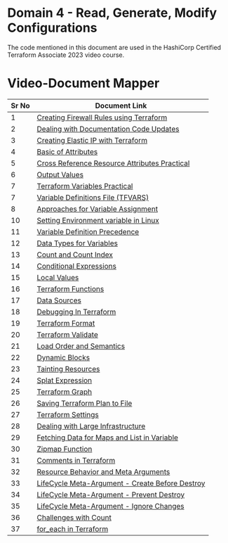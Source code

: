 # Domain 4 - Read, Generate, Modify Configurations

The code mentioned in this document are used in the HashiCorp Certified Terraform Associate 2023 video course.


# Video-Document Mapper

| Sr No | Document Link |
| ------ | ------ |
| 1 | [Creating Firewall Rules using Terraform][PlDa1] |
| 2 | [Dealing with Documentation Code Updates][PlDa2] |
| 3 | [Creating Elastic IP with Terraform][PlDa3] |
| 4 | [Basic of Attributes][PlDa4] |
| 5 | [Cross Reference Resource Attributes Practical][PlDa] |
| 6 | [Output Values][PlDb] |
| 7 | [Terraform Variables Practical][PlDc] |
| 7 | [Variable Definitions File (TFVARS)][PlDc2] |
| 8 | [Approaches for Variable Assignment][PlDd] |
| 10 | [Setting Environment variable in Linux][PlDd2] |
| 11 | [Variable Definition Precedence][PlDd3] |
| 12 | [Data Types for Variables][PlDe] |
| 13 | [Count and Count Index][PlDf] |
| 14 | [Conditional Expressions][PlDg] |
| 15 | [Local Values][PlDh] |
| 16 | [Terraform Functions][PlDi] |
| 17 | [Data Sources][PlDj] |
| 18 | [Debugging In Terraform][PlDk] |
| 19 | [Terraform Format][PlDl] |
| 20 | [Terraform Validate][PlDm] |
| 21 | [Load Order and Semantics][PlDn] |
| 22 | [Dynamic Blocks][PlDo] |
| 23 | [Tainting Resources][PlDp] |
| 24 | [Splat Expression][PlDq] |
| 25 | [Terraform Graph][PlDr] |
| 26 | [Saving Terraform Plan to File][PlDs] |
| 27 | [Terraform Settings][PlDt] |
| 28 | [Dealing with Large Infrastructure][PlDu] |
| 29 | [Fetching Data for Maps and List in Variable][PlDv] |
| 30 | [Zipmap Function][PlDw] |
| 31 | [Comments in Terraform][PlDx] |
| 32 | [Resource Behavior and Meta Arguments][PlDy] |
| 33 | [LifeCycle Meta-Argument - Create Before Destroy][PlDz] |
| 34 | [LifeCycle Meta-Argument - Prevent Destroy][PlEa] |
| 35 | [LifeCycle Meta-Argument - Ignore Changes][PlEb] |
| 36 | [Challenges with Count][PlEc] |
| 37 | [for_each in Terraform][PlEd] |

[PlDa1]: <./firewall.md>
[PlDa2]: <./doc-code-changes.md>
[PlDa3]: <./eip.md>
[PlDa4]: <./attributes.md>
[PlDa]: <./cross-reference-attributes.md>
[PlDb]: <./output-values.md>
[PlDc]: <./terraform-variables.md>
[PlDc2]: <./tfvars.md>
[PlDd]: <./variable-assignment.md>
[PlDd2]: <./env-variable-assignment.md>
[PlDd3]: <./variable-precedence.md>
[PlDe]: <./data-types.md>
[PlDf]: <./counte-parameter.md>
[PlDg]: <./conditional.md>
[PlDh]: <./local-values.md>
[PlDi]: <./functions.md>
[PlDj]: <./data-sources.md>
[PlDk]: <./debugging.md>
[PlDl]: <./terraform-format.md>
[PlDm]: <./terraform-validate.md>
[PlDo]: <./dynamic-block.md>
[PlDn]: <./load-order.md>
[PlDp]: <./taint.md>
[PlDq]: <./splat-expression.md>
[PlDr]: <./graph.md>
[PlDs]: <./plan-to-file.md>
[PlDt]: <./settings.md>
[PlDu]: <./large-infra.md>
[PlDv]: <./fetch-values-variables.tf>
[PlDw]: <./zipmap.tf>
[PlDx]: <./tf-comments.tf>
[PlDy]: <./meta-argument.md>
[PlDz]: <./create-before-destroy.md>
[PlEa]: <./prevent-destroy.md>
[PlEb]: <./ignore-changes.md>
[PlEc]: <./challenge-count.md>
[PlEd]: <./for_each.md>
